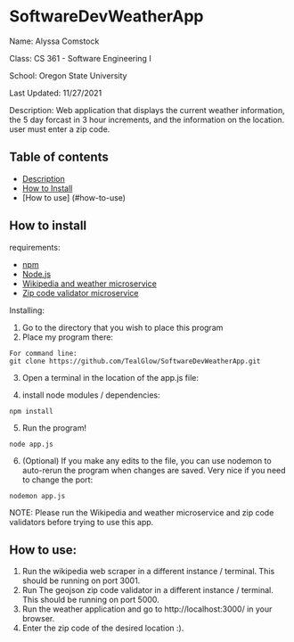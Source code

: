 # SoftwareDevWeatherApp

Name: Alyssa Comstock

Class: CS 361 - Software Engineering I

School: Oregon State University

Last Updated: 11/27/2021

Description: Web application that displays the current weather information, the 5 day forcast in 3 hour increments, and the information on the location.
user must enter a zip code. 


## Table of contents
- [Description](#SoftwareDevWatherApp)
- [How to Install](#how-to-install)
- [How to use] (#how-to-use)


## How to install

requirements:
- [npm](https://www.npmjs.com/)
- [Node.js](https://nodejs.org/en/download/)
- [Wikipedia and weather microservice](https://github.com/TealGlow/WikiWebScraper)
- [Zip code validator microservice](https://github.com/cjpdx-dev/geoJSON-imager)

Installing:
1. Go to the directory that you wish to place this program
2. Place my program there:
```
For command line:
git clone https://github.com/TealGlow/SoftwareDevWeatherApp.git
```
3. Open a terminal in the location of the app.js file:

4. install node modules / dependencies:
```
npm install
```
5. Run the program!
```
node app.js
```
6. (Optional) If you make any edits to the file, you can use nodemon to auto-rerun the program when changes are saved. Very nice if you need to change the port:
```
nodemon app.js
```

NOTE: Please run the Wikipedia and weather microservice and zip code validators before trying to use this app.

## How to use:
1. Run the wikipedia web scraper in a different instance / terminal. This should be running on port 3001.
2. Run The geojson zip code validator in a different instance / terminal.  This should be running on port 5000.
3. Run the weather application and go to http://localhost:3000/ in your browser.
4. Enter the zip code of the desired location :).
